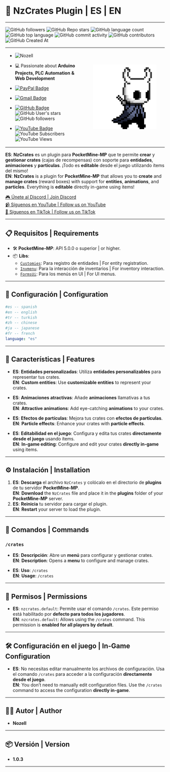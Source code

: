 # 🎁 NzCrates Plugin | **ES** | **EN**

---

![GitHub followers](https://img.shields.io/github/followers/imjustnozell) ![GitHub Repo stars](https://img.shields.io/github/stars/imjustnozell/nzcrates) ![GitHub language count](https://img.shields.io/github/languages/count/imjustnozell/nzcrates)
![GitHub top language](https://img.shields.io/github/languages/top/imjustnozell/nzcrates)
![GitHub commit activity](https://img.shields.io/github/commit-activity/t/imjustnozell/nzcrates)
![GitHub contributors](https://img.shields.io/github/contributors/imjustnozell/nzcrates)
![GitHub Created At](https://img.shields.io/github/created-at/imjustnozell/nzcrates)

<table align="center">
<tr border="none">
<td width="50%" align="left">
  
- <img src="https://komarev.com/ghpvc/?username=imjustnozell&label=Profile%20views&color=0e75b6&style=flat" alt="Nozell" /> </p>

- 💻 Passionate about **Arduino Projects, PLC Automation & Web Development**

- <p>
    <a href="https://www.paypal.com/paypalme/vNozell" target="_blank" rel="noopener noreferrer">
      <img src="https://img.shields.io/badge/PayPal-00457C?style=for-the-badge&logo=paypal&logoColor=white" alt="PayPal Badge" />
    </a>
  </p>

- <p>
    <a href="mailto:imjustnozell@gmail.com" target="_blank" rel="noopener noreferrer">
      <img src="https://img.shields.io/badge/Gmail-D14836?style=for-the-badge&logo=gmail&logoColor=white" alt="Gmail Badge" />
    </a>
  </p>

- <p>
  <a href="https://github.com/ImJustNozell" target="_blank" rel="noopener noreferrer">
    <img src="https://img.shields.io/badge/GitHub-100000?style=for-the-badge&logo=github&logoColor=white" alt="GitHub Badge" />
  </a>

  <img src="https://img.shields.io/github/stars/imjustnozell?style=for-the-badge" alt="GitHub User's stars" />

  <img src="https://img.shields.io/github/followers/imjustnozell?style=for-the-badge" alt="GitHub followers" />

</p>

- <p>
  <a href="https://www.youtube.com/channel/UCg4BM8oOB_kP9c6lz3fvLng" target="_blank" rel="noopener noreferrer">
    <img src="https://img.shields.io/badge/YouTube-FF0000?style=for-the-badge&logo=youtube&logoColor=white" alt="YouTube Badge" />
  </a>

  <img src="https://img.shields.io/youtube/channel/subscribers/UCg4BM8oOB_kP9c6lz3fvLng?style=for-the-badge" alt="YouTube Subscribers" />

  <img src="https://img.shields.io/youtube/channel/views/UCg4BM8oOB_kP9c6lz3fvLng?style=for-the-badge" alt="YouTube Views" />

</p>

</td>
<td width="50%" align="center"><img src="https://raw.githubusercontent.com/TanZng/TanZng/master/assets/hollor_knight3.gif" width="200"/> 

  </td>
</tr>
</table>

**ES**: **NzCrates** es un plugin para **PocketMine-MP** que te permite **crear** y **gestionar crates** (cajas de recompensas) con soporte para **entidades**, **animaciones** y **partículas**. ¡Todo es **editable** desde el juego utilizando ítems del mismo!  
**EN**: **NzCrates** is a plugin for **PocketMine-MP** that allows you to **create** and **manage crates** (reward boxes) with support for **entities**, **animations**, and **particles**. Everything is **editable** directly in-game using items!

[🎮 Únete al Discord | Join Discord](https://discord.gg/NvxR2SCyQY)  
[📹 Síguenos en YouTube | Follow us on YouTube](https://www.youtube.com/@Nozell)  
[🎵 Síguenos en TikTok | Follow us on TikTok](https://www.tiktok.com/@nozell_darkwind)

---

## 📋 Requisitos | **Requirements**

- 🛠️ **PocketMine-MP**: API 5.0.0 o superior | or higher.
- 📦 **Libs**:
  - [`Customies`](https://github.com/CustomiesDevs/Customies): Para registro de entidades | For entity registration.
  - [`Invmenu`](https://github.com/Muqsit/InvMenu): Para la interacción de inventarios | For inventory interaction.
  - [`FormsUi`](https://github.com/ImJustNozell/FormsUI): Para los menús en UI | For UI menus.

---

## 💾 Configuración | **Configuration**

```yaml
#es -- spanish
#en -- english
#tr -- turkish
#zh -- chinese
#ja -- japanese
#fr -- french
language: "es"
```

---

## 🌟 Características | **Features**

- **ES**: **Entidades personalizadas**: Utiliza **entidades personalizables** para representar tus crates.  
  **EN**: **Custom entities**: Use **customizable entities** to represent your crates.

- **ES**: **Animaciones atractivas**: Añade **animaciones** llamativas a tus crates.  
  **EN**: **Attractive animations**: Add eye-catching **animations** to your crates.

- **ES**: **Efectos de partículas**: Mejora tus crates con **efectos de partículas**.  
  **EN**: **Particle effects**: Enhance your crates with **particle effects**.

- **ES**: **Editabilidad en el juego**: Configura y edita tus crates **directamente desde el juego** usando ítems.  
  **EN**: **In-game editing**: Configure and edit your crates **directly in-game** using items.

---

## ⚙️ Instalación | **Installation**

1. **ES**: **Descarga** el archivo `NzCrates` y colócalo en el directorio de **plugins** de tu servidor **PocketMine-MP**.  
   **EN**: **Download** the `NzCrates` file and place it in the **plugins** folder of your **PocketMine-MP** server.
2. **ES**: **Reinicia** tu servidor para cargar el plugin.  
   **EN**: **Restart** your server to load the plugin.

---

## 📜 Comandos | **Commands**

### `/crates`

- **ES**: **Descripción**: Abre un **menú** para configurar y gestionar crates.  
  **EN**: **Description**: Opens a **menu** to configure and manage crates.

- **ES**: **Uso**: `/crates`  
  **EN**: **Usage**: `/crates`

---

## 🔑 Permisos | **Permissions**

- **ES**: `nzcrates.default`: Permite usar el comando `/crates`. Este permiso está habilitado por **defecto para todos los jugadores**.  
  **EN**: `nzcrates.default`: Allows using the `/crates` command. This permission is **enabled for all players by default**.

---

## 🛠️ Configuración en el juego | **In-Game Configuration**

- **ES**: No necesitas editar manualmente los archivos de configuración. Usa el comando `/crates` para acceder a la configuración **directamente desde el juego**.  
  **EN**: You don’t need to manually edit configuration files. Use the `/crates` command to access the configuration **directly in-game**.

---

## 👨‍💻 Autor | **Author**

- **Nozell**

---

## 📦 Versión | **Version**

- **1.0.3**

---
